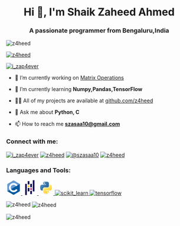 <h1 align="center">Hi 👋, I'm Shaik Zaheed Ahmed</h1>
<h3 align="center">A passionate programmer from Bengaluru,India</h3>

<p align="left"> <img src="https://komarev.com/ghpvc/?username=z4heed&label=Profile%20views&color=0e75b6&style=flat" alt="z4heed" /> </p>

<p align="left"> <a href="https://github.com/ryo-ma/github-profile-trophy"><img src="https://github-profile-trophy.vercel.app/?username=z4heed" alt="z4heed" /></a> </p>

<p align="left"> <a href="https://twitter.com/i_zap4ever" target="blank"><img src="https://img.shields.io/twitter/follow/i_zap4ever?logo=twitter&style=for-the-badge" alt="i_zap4ever" /></a> </p>

- 🔭 I’m currently working on [Matrix Operations](https://github.com/z4heed/matrixOP.git)

- 🌱 I’m currently learning **Numpy,Pandas,TensorFlow**

- 👨‍💻 All of my projects are available at [github.com/z4heed](github.com/z4heed)

- 💬 Ask me about **Python, C**

- 📫 How to reach me **szasaa10@gmail.com**

<h3 align="left">Connect with me:</h3>
<p align="left">
<a href="https://twitter.com/i_zap4ever" target="blank"><img align="center" src="https://raw.githubusercontent.com/rahuldkjain/github-profile-readme-generator/master/src/images/icons/Social/twitter.svg" alt="i_zap4ever" height="30" width="40" /></a>
<a href="https://linkedin.com/in/z4heed" target="blank"><img align="center" src="https://raw.githubusercontent.com/rahuldkjain/github-profile-readme-generator/master/src/images/icons/Social/linked-in-alt.svg" alt="z4heed" height="30" width="40" /></a>
<a href="https://www.hackerrank.com/@szasaa10" target="blank"><img align="center" src="https://raw.githubusercontent.com/rahuldkjain/github-profile-readme-generator/master/src/images/icons/Social/hackerrank.svg" alt="@szasaa10" height="30" width="40" /></a>
<a href="https://www.leetcode.com/z4heed" target="blank"><img align="center" src="https://raw.githubusercontent.com/rahuldkjain/github-profile-readme-generator/master/src/images/icons/Social/leet-code.svg" alt="z4heed" height="30" width="40" /></a>
</p>

<h3 align="left">Languages and Tools:</h3>
<p align="left"> <a href="https://www.cprogramming.com/" target="_blank" rel="noreferrer"> <img src="https://raw.githubusercontent.com/devicons/devicon/master/icons/c/c-original.svg" alt="c" width="40" height="40"/> </a> <a href="https://pandas.pydata.org/" target="_blank" rel="noreferrer"> <img src="https://raw.githubusercontent.com/devicons/devicon/2ae2a900d2f041da66e950e4d48052658d850630/icons/pandas/pandas-original.svg" alt="pandas" width="40" height="40"/> </a> <a href="https://www.python.org" target="_blank" rel="noreferrer"> <img src="https://raw.githubusercontent.com/devicons/devicon/master/icons/python/python-original.svg" alt="python" width="40" height="40"/> </a> <a href="https://scikit-learn.org/" target="_blank" rel="noreferrer"> <img src="https://upload.wikimedia.org/wikipedia/commons/0/05/Scikit_learn_logo_small.svg" alt="scikit_learn" width="40" height="40"/> </a> <a href="https://www.tensorflow.org" target="_blank" rel="noreferrer"> <img src="https://www.vectorlogo.zone/logos/tensorflow/tensorflow-icon.svg" alt="tensorflow" width="40" height="40"/> </a> </p>

<p><img align="left" src="https://github-readme-stats.vercel.app/api/top-langs?username=z4heed&show_icons=true&locale=en&layout=compact" alt="z4heed" /></p>

<p>&nbsp;<img align="center" src="https://github-readme-stats.vercel.app/api?username=z4heed&show_icons=true&locale=en" alt="z4heed" /></p>

<p><img align="center" src="https://github-readme-streak-stats.herokuapp.com/?user=z4heed&" alt="z4heed" /></p>
